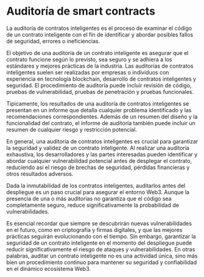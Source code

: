 # Auditoría de smart contracts

La auditoría de contratos inteligentes es el proceso de examinar el código de un contrato inteligente con el fin de identificar y abordar posibles fallos de seguridad, errores o ineficiencias.

El objetivo de una auditoría de un contrato inteligente es asegurar que el contrato funcione según lo previsto, sea seguro y se adhiera a los estándares y mejores prácticas de la industria. Las auditorías de contratos inteligentes suelen ser realizadas por empresas o individuos con experiencia en tecnología blockchain, desarrollo de contratos inteligentes y seguridad. El procedimiento de auditoría puede incluir revisión de código, pruebas de vulnerabilidad, pruebas de penetración y pruebas funcionales.

Típicamente, los resultados de una auditoría de contratos inteligentes se presentan en un informe que detalla cualquier problema identificado y las recomendaciones correspondientes. Además de un resumen del diseño y la funcionalidad del contrato, el informe de auditoría también puede incluir un resumen de cualquier riesgo y restricción potencial.

En general, una auditoría de contratos inteligentes es crucial para garantizar la seguridad y validez de un contrato inteligente. Al realizar una auditoría exhaustiva, los desarrolladores y las partes interesadas pueden identificar y abordar cualquier vulnerabilidad potencial antes de desplegar el contrato, reduciendo así el riesgo de brechas de seguridad, pérdidas financieras y otros resultados adversos.

Dada la inmutabilidad de los contratos inteligentes, auditarlos antes del despliegue es un paso crucial para asegurar el entorno Web3. Aunque la presencia de una o más auditorías no garantiza que el código sea completamente seguro, reduce significativamente la probabilidad de vulnerabilidades.

Es esencial recordar que siempre se descubrirán nuevas vulnerabilidades en el futuro, como en criptografía y firmas digitales, y que las mejores prácticas seguirán evolucionando con el tiempo. Sin embargo, garantizar la seguridad de un contrato inteligente en el momento del despliegue puede reducir significativamente el riesgo de ataques y vulnerabilidades. En otras palabras, auditar un contrato inteligente no es una actividad única, sino más bien un procedimiento continuo para mantener su seguridad y confiabilidad en el dinámico ecosistema Web3.
